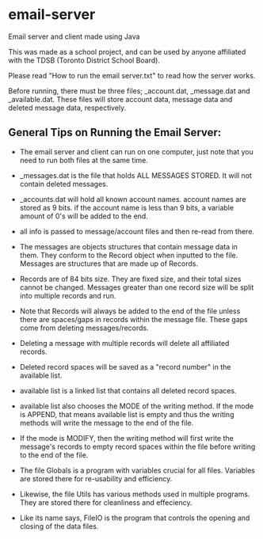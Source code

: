 # email-server
Email server and client made using Java

This was made as a school project, and can be used by anyone affiliated with the TDSB (Toronto District School Board).

Please read "How to run the email server.txt" to read how the server works.

Before running, there must be three files; _account.dat, _message.dat and _available.dat. These files will store account data, message data and deleted message data, respectively.

## General Tips on Running the Email Server:
- The email server and client can run on one computer, just note that you need to run both files at the same time.

- _messages.dat is the file that holds ALL MESSAGES STORED. It will not contain deleted messages.
- _accounts.dat will hold all known account names. account names are stored as 9 bits. if the account name is less than 9 bits, a variable amount of 0's will be added to the end.
- all info is passed to message/account files and then re-read from there.
- The messages are objects structures that contain message data in them. They conform to the Record object when inputted to the file. Messages are structures that are made up of Records.
- Records are of 84 bits size. They are fixed size, and their total sizes cannot be changed. Messages greater than one record size will be split into multiple records and run.
- Note that Records will always be added to the end of the file unless there are spaces/gaps in records within the message file.
These gaps come from deleting messages/records.
- Deleting a message with multiple records will delete all affiliated records.	
- Deleted record spaces will be saved as a "record number" in the available list. 
- available list is a linked list that contains all deleted record spaces.
- available list also chooses the MODE of the writing method. If the mode is APPEND, that means available list is empty and thus
the writing methods will write the message to the end of the file.
- If the mode is MODIFY, then the writing method will first write the message's records to empty record spaces within the file
before writing to the end of the file.
- The file Globals is a program with variables crucial for all files. Variables are stored there for re-usability and efficiency.
- Likewise, the file Utils has various methods used in multiple programs. They are stored there for cleanliness and effeciency.
- Like its name says, FileIO is the program that controls the opening and closing of the data files.
